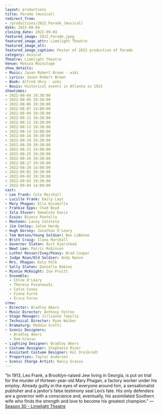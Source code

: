 ```yaml
---
layout: productions
title: Parade (musical)
redirect_from:
- /productions/2022_Parade_(musical)
date: 2022-08-04
closing_date: 2022-09-04
featured_image: 2022_Parade.jpeg
featured_image_attr: Limelight Theatre
featured_image_alt:
featured_image_caption: Poster of 2022 production of Parade
category: musical
Theatre: Limelight Theatre
Venue: Matuza Mainstage
show_details:
- Music: Jason Robert Brown - wiki
- Lyrics: Jason Robert Brown
- Book: Alfred Uhry - wiki
- Basis: Historical events in Atlanta in 1913
showtimes:
- 2022-08-04 19:30:00
- 2022-08-05 19:30:00
- 2022-08-06 19:30:00
- 2022-08-07 14:00:00
- 2022-08-09 19:30:00
- 2022-08-11 19:30:00
- 2022-08-12 19:30:00
- 2022-08-13 19:30:00
- 2022-08-14 14:00:00
- 2022-08-18 19:30:00
- 2022-08-19 19:30:00
- 2022-08-20 19:30:00
- 2022-08-21 14:00:00
- 2022-08-25 19:30:00
- 2022-08-26 19:30:00
- 2022-08-27 19:30:00
- 2022-08-28 14:00:00
- 2022-09-01 19:30:00
- 2022-09-02 19:30:00
- 2022-09-03 19:30:00
- 2022-09-04 14:00:00
cast:
- Leo Frank: Cole Marshall
- Lucille Frank: Emily Layt
- Mary Phagan: Ella Escamilla
- Frankie Epps: Chad Boyd
- Iola Stover: EmmaCate Davis
- Essie: Bianca Pontello
- Monteen: Lacey Cataleta
- Jim Conley: Jalen Hardy
- Hugh Dorsey: Jonathan O'Leary
- Tom Watson/Young Soldier: Ben LaBonne
- Britt Craig: Ilana Marshall
- Governor Slaton: Burt Kierstead
- Newt Lee: Patric Robinson
- Luther Rosser/Ivey/Peavy: Brad Cooper
- Judge Roan/Old Soldier: Andy Nance
- Mrs. Phagan: Katy Polk
- Sally Slaton: Danielle Dobies
- Minnie McKnight: Zoe Pruitt
- Ensemble:
  - Chloe O'Leary
  - Theresa Pazanowski
  - Catie Casey
  - Fiona Furze
  - Erica Furze
crew:
- Director: Bradley Akers
- Music Director: Anthony Felton
- Stage Manager: Jillianne Tamillo
- Technical Director: Ryan Walker
- Dramaturg: Maddie Scotti
- Scenic Designers:
  - Bradley Akers
  - Dom Grasso
- Lighting Designer: Bradley Akers
- Costume Designer: Stephanie Riner
- Assistant Costume Designer: Kol Dreibrodt
- Properties: Taylor Anderson
- Scenic Charge Artist: Nancy Grasso
---
```

"In 1913, Leo Frank, a Brooklyn-raised Jew living in Georgia, is put on trial for the murder of thirteen-year-old Mary Phagan, a factory worker under his employ. Already guilty in the eyes of everyone around him, a sensationalist publisher and a janitor’s false testimony seal Leo’s fate. His only defenders are a governor with a conscience and, eventually, his assimilated Southern wife who finds the strength and love to become his greatest champion." — [Season 30 - Limelight Theatre](https://limelight-theatre.org/season30/)
